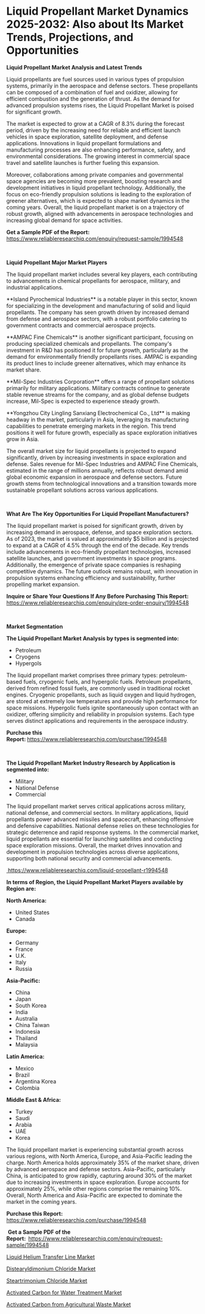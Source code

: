 <p><h1>Liquid Propellant Market Dynamics 2025-2032: Also about Its Market Trends, Projections, and Opportunities</h1></p><p><strong>Liquid Propellant Market Analysis and Latest Trends</strong></p>
<p><p>Liquid propellants are fuel sources used in various types of propulsion systems, primarily in the aerospace and defense sectors. These propellants can be composed of a combination of fuel and oxidizer, allowing for efficient combustion and the generation of thrust. As the demand for advanced propulsion systems rises, the Liquid Propellant Market is poised for significant growth.</p><p>The market is expected to grow at a CAGR of 8.3% during the forecast period, driven by the increasing need for reliable and efficient launch vehicles in space exploration, satellite deployment, and defense applications. Innovations in liquid propellant formulations and manufacturing processes are also enhancing performance, safety, and environmental considerations. The growing interest in commercial space travel and satellite launches is further fueling this expansion. </p><p>Moreover, collaborations among private companies and governmental space agencies are becoming more prevalent, boosting research and development initiatives in liquid propellant technology. Additionally, the focus on eco-friendly propulsion solutions is leading to the exploration of greener alternatives, which is expected to shape market dynamics in the coming years. Overall, the liquid propellant market is on a trajectory of robust growth, aligned with advancements in aerospace technologies and increasing global demand for space activities.</p></p>
<p><strong>Get a Sample PDF of the Report:&nbsp;</strong> <a href="https://www.reliableresearchiq.com/enquiry/request-sample/1994548?utm_campaign=1123&utm_medium=2&utm_source=Github&utm_content=ia&utm_term=01042025&utm_id=liquid-propellant">https://www.reliableresearchiq.com/enquiry/request-sample/1994548</a></p>
<p>&nbsp;</p>
<p><strong>Liquid Propellant Major Market Players</strong></p>
<p><p>The liquid propellant market includes several key players, each contributing to advancements in chemical propellants for aerospace, military, and industrial applications. </p><p>**Island Pyrochemical Industries** is a notable player in this sector, known for specializing in the development and manufacturing of solid and liquid propellants. The company has seen growth driven by increased demand from defense and aerospace sectors, with a robust portfolio catering to government contracts and commercial aerospace projects.</p><p>**AMPAC Fine Chemicals** is another significant participant, focusing on producing specialized chemicals and propellants. The company's investment in R&D has positioned it for future growth, particularly as the demand for environmentally friendly propellants rises. AMPAC is expanding its product lines to include greener alternatives, which may enhance its market share.</p><p>**Mil-Spec Industries Corporation** offers a range of propellant solutions primarily for military applications. Military contracts continue to generate stable revenue streams for the company, and as global defense budgets increase, Mil-Spec is expected to experience steady growth.</p><p>**Yongzhou City Lingling Sanxiang Electrochemical Co., Ltd** is making headway in the market, particularly in Asia, leveraging its manufacturing capabilities to penetrate emerging markets in the region. This trend positions it well for future growth, especially as space exploration initiatives grow in Asia.</p><p>The overall market size for liquid propellants is projected to expand significantly, driven by increasing investments in space exploration and defense. Sales revenue for Mil-Spec Industries and AMPAC Fine Chemicals, estimated in the range of millions annually, reflects robust demand amid global economic expansion in aerospace and defense sectors. Future growth stems from technological innovations and a transition towards more sustainable propellant solutions across various applications.</p></p>
<p>&nbsp;</p>
<p><strong>What Are The Key Opportunities For Liquid Propellant Manufacturers?</strong></p>
<p><p>The liquid propellant market is poised for significant growth, driven by increasing demand in aerospace, defense, and space exploration sectors. As of 2023, the market is valued at approximately $5 billion and is projected to expand at a CAGR of 4.5% through the end of the decade. Key trends include advancements in eco-friendly propellant technologies, increased satellite launches, and government investments in space programs. Additionally, the emergence of private space companies is reshaping competitive dynamics. The future outlook remains robust, with innovation in propulsion systems enhancing efficiency and sustainability, further propelling market expansion.</p></p>
<p><strong>Inquire or Share Your Questions If Any Before Purchasing This Report:</strong> <a href="https://www.reliableresearchiq.com/enquiry/pre-order-enquiry/1994548?utm_campaign=1123&utm_medium=2&utm_source=Github&utm_content=ia&utm_term=01042025&utm_id=liquid-propellant">https://www.reliableresearchiq.com/enquiry/pre-order-enquiry/1994548</a></p>
<p>&nbsp;</p>
<p><strong>Market Segmentation</strong></p>
<p><strong>The Liquid Propellant Market Analysis by types is segmented into:</strong></p>
<p><ul><li>Petroleum</li><li>Cryogens</li><li>Hypergols</li></ul></p>
<p><p>The liquid propellant market comprises three primary types: petroleum-based fuels, cryogenic fuels, and hypergolic fuels. Petroleum propellants, derived from refined fossil fuels, are commonly used in traditional rocket engines. Cryogenic propellants, such as liquid oxygen and liquid hydrogen, are stored at extremely low temperatures and provide high performance for space missions. Hypergolic fuels ignite spontaneously upon contact with an oxidizer, offering simplicity and reliability in propulsion systems. Each type serves distinct applications and requirements in the aerospace industry.</p></p>
<p><strong>Purchase this Report:&nbsp;</strong><a href="https://www.reliableresearchiq.com/purchase/1994548?utm_campaign=1123&utm_medium=2&utm_source=Github&utm_content=ia&utm_term=01042025&utm_id=liquid-propellant">https://www.reliableresearchiq.com/purchase/1994548</a></p>
<p>&nbsp;</p>
<p><strong>The Liquid Propellant Market Industry Research by Application is segmented into:</strong></p>
<p><ul><li>Military</li><li>National Defense</li><li>Commercial</li></ul></p>
<p><p>The liquid propellant market serves critical applications across military, national defense, and commercial sectors. In military applications, liquid propellants power advanced missiles and spacecraft, enhancing offensive and defensive capabilities. National defense relies on these technologies for strategic deterrence and rapid response systems. In the commercial market, liquid propellants are essential for launching satellites and conducting space exploration missions. Overall, the market drives innovation and development in propulsion technologies across diverse applications, supporting both national security and commercial advancements.</p></p>
<p><a href="https://www.reliableresearchiq.com/liquid-propellant-r1994548?utm_campaign=1123&utm_medium=2&utm_source=Github&utm_content=ia&utm_term=01042025&utm_id=liquid-propellant">&nbsp;https://www.reliableresearchiq.com/liquid-propellant-r1994548</a></p>
<p><strong>In terms of Region, the Liquid Propellant Market Players available by Region are:</strong></p>
<p>
    <p> <strong> North America: </strong>
        <ul>
            <li>United States</li>
            <li>Canada</li>
        </ul>
        </p> 
    <p> <strong> Europe: </strong>
        <ul>
            <li>Germany</li>
            <li>France</li>
            <li>U.K.</li>
            <li>Italy</li>
            <li>Russia</li>
        </ul>
        </p> 
    <p> <strong> Asia-Pacific: </strong>
        <ul>
            <li>China</li>
            <li>Japan</li>
            <li>South Korea</li>
            <li>India</li>
            <li>Australia</li>
            <li>China Taiwan</li>
            <li>Indonesia</li>
            <li>Thailand</li>
            <li>Malaysia</li>
        </ul>
        </p> 
    <p> <strong> Latin America: </strong>
        <ul>
            <li>Mexico</li>
            <li>Brazil</li>
            <li>Argentina Korea</li>
            <li>Colombia</li>
        </ul>
        </p> 
    <p> <strong> Middle East & Africa: </strong>
        <ul>
            <li>Turkey</li>
            <li>Saudi</li>
            <li>Arabia</li>
            <li>UAE</li>
            <li>Korea</li>
        </ul>
    </p>
    </p>
<p><p>The liquid propellant market is experiencing substantial growth across various regions, with North America, Europe, and Asia-Pacific leading the charge. North America holds approximately 35% of the market share, driven by advanced aerospace and defense sectors. Asia-Pacific, particularly China, is anticipated to grow rapidly, capturing around 30% of the market due to increasing investments in space exploration. Europe accounts for approximately 25%, while other regions comprise the remaining 10%. Overall, North America and Asia-Pacific are expected to dominate the market in the coming years.</p></p>
<p><strong>Purchase this Report: </strong><a href="https://www.reliableresearchiq.com/purchase/1994548?utm_campaign=1123&utm_medium=2&utm_source=Github&utm_content=ia&utm_term=01042025&utm_id=liquid-propellant">https://www.reliableresearchiq.com/purchase/1994548</a></p>
<p>&nbsp;<strong>Get a Sample PDF of the Report:&nbsp;&nbsp;</strong><a href="https://www.reliableresearchiq.com/enquiry/request-sample/1994548?utm_campaign=1123&utm_medium=2&utm_source=Github&utm_content=ia&utm_term=01042025&utm_id=liquid-propellant">https://www.reliableresearchiq.com/enquiry/request-sample/1994548</a></p>
<p><strong></strong></p>
<p><p><a href="https://github.com/puttslukis59/Market-Research-Report-List-1/blob/main/liquid-helium-transfer-line-market.md?utm_campaign=1123&utm_medium=2&utm_source=Github&utm_content=ia&utm_term=01042025&utm_id=liquid-propellant">Liquid Helium Transfer Line Market</a></p><p><a href="https://github.com/laverkyllozc/Market-Research-Report-List-1/blob/main/distearyldimonium-chloride-market.md?utm_campaign=1123&utm_medium=2&utm_source=Github&utm_content=ia&utm_term=01042025&utm_id=liquid-propellant">Distearyldimonium Chloride Market</a></p><p><a href="https://github.com/clemmheisefy/Market-Research-Report-List-1/blob/main/steartrimonium-chloride-market.md?utm_campaign=1123&utm_medium=2&utm_source=Github&utm_content=ia&utm_term=01042025&utm_id=liquid-propellant">Steartrimonium Chloride Market</a></p><p><a href="https://github.com/foddekampo/Market-Research-Report-List-1/blob/main/activated-carbon-for-water-treatment-market.md?utm_campaign=1123&utm_medium=2&utm_source=Github&utm_content=ia&utm_term=01042025&utm_id=liquid-propellant">Activated Carbon for Water Treatment Market</a></p><p><a href="https://github.com/furnoirons9e/Market-Research-Report-List-1/blob/main/activated-carbon-from-agricultural-waste-market.md?utm_campaign=1123&utm_medium=2&utm_source=Github&utm_content=ia&utm_term=01042025&utm_id=liquid-propellant">Activated Carbon from Agricultural Waste Market</a></p></p>